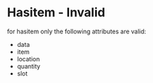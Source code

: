 # Hasitem - Invalid

for hasitem only the following attributes are valid:

- data
- item
- location
- quantity
- slot